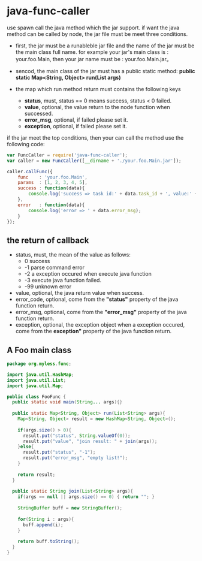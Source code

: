 # java-func-caller

use spawn call the java method which the jar support. 
if want the java method can be called by node, the jar file
must be meet three conditions.

 * first, the jar must be a runableble jar file and the name of
   the jar must be the main class full name. for example
   your jar's main class is : your.foo.Main, then your 
   jar name must be : your.foo.Main.jar。 

 * sencod, the main class of the jar must has a public static method:
   **public static Map<String, Object> run(List<String> args)**

 * the map which run method return must contains the following keys
   * **status**, must, status == 0 means success, status < 0 failed.
   * **value**,  optional, the value return to the node function when successed.
   * **error_msg**, optional, if failed please set it.
   * **exception**, optional, if failed please set it.

if the jar meet the top conditions, then your can call the method
use the following code:

```js
var FuncCaller = require('java-func-caller');
var caller = new FuncCaller([__dirname + './your.foo.Main.jar']);

caller.callFunc({
    func    : 'your.foo.Main',
    params  : [1, 2, 3, 4, 5],
    success : function(data){
        console.log('success => task id:' + data.task_id + ', value:' + data.value);
    },
    error   : function(data){
        console.log('error => ' + data.error_msg);
    }
});
```
## the return of callback
  * status, must, the mean of the value as follows:
     * 0   success
     * -1  parse command error
     * -2  a exception occured when execute java function
     * -3  execute java function failed.
     * -99 unknown error
  * value, optional, the java return value when success.
  * error_code, optional, come from the **"status"** property of the java function return.
  * error_msg, optional, come from the **"error_msg"** property of the java function return.
  * exception, optional, the exception object when a exception occured, come from the **exception"** property of the java function return.

## A Foo main class

```java
package org.myless.func;

import java.util.HashMap;
import java.util.List;
import java.util.Map;

public class FooFunc {
  public static void main(String... args){}
  
  public static Map<String, Object> run(List<String> args){
    Map<String, Object> result = new HashMap<String, Object>();
    
    if(args.size() > 0){
      result.put("status", String.valueOf(0));
      result.put("value", "join result: " + join(args));
    }else{
      result.put("status", "-1");
      result.put("error_msg", "empty list!");
    }
    
    return result;
  }
  
  public static String join(List<String> args){
    if(args == null || args.size() == 0) { return ""; }
    
    StringBuffer buff = new StringBuffer();
    
    for(String i : args){
      buff.append(i);
    }
    
    return buff.toString();
  }
}

```
